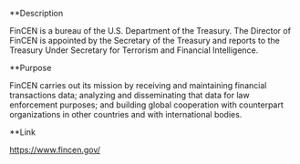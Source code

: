 **Description

FinCEN is a bureau of the U.S. Department of the Treasury. The Director of FinCEN is appointed by the Secretary of the Treasury and reports to the Treasury Under Secretary for Terrorism and Financial Intelligence.

**Purpose

FinCEN carries out its mission by receiving and maintaining financial transactions data; analyzing and disseminating that data for law enforcement purposes; and building global cooperation with counterpart organizations in other countries and with international bodies.

**Link

https://www.fincen.gov/